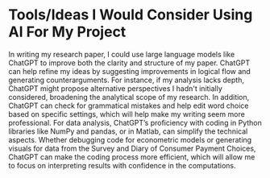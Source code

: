 # Tools/Ideas I Would Consider Using AI For My Project

In writing my research paper, I could use large language models like ChatGPT to improve both the clarity and structure of my paper. ChatGPT can help refine my ideas by suggesting improvements in logical flow and generating counterarguments. For instance, if my analysis lacks depth, ChatGPT might propose alternative perspectives I hadn't initially considered, broadening the analytical scope of my research. In addition, ChatGPT can check for grammatical mistakes and help edit word choice based on specific settings, which will help make my writing seem more professional. For data analysis, ChatGPT’s proficiency with coding in Python libraries like NumPy and pandas, or in Matlab, can simplify the technical aspects. Whether debugging code for econometric models or generating visuals for data from the Survey and Diary of Consumer Payment Choices, ChatGPT can make the coding process more efficient, which will allow me to focus on interpreting results with confidence in the computations.
